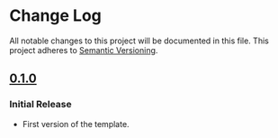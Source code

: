 # Change Log
All notable changes to this project will be documented in this file.
This project adheres to [Semantic Versioning](http://semver.org/).

## [0.1.0](https://github.com/Lambda-X/lambone/compare/b7c8469...0.1.0)
### Initial Release
- First version of the template.
